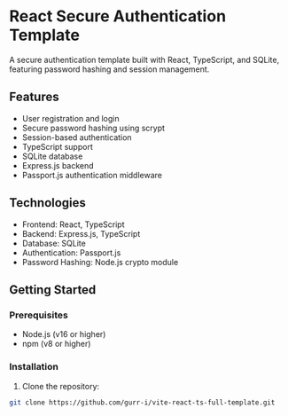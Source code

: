# React Secure Authentication Template

A secure authentication template built with React, TypeScript, and SQLite, featuring password hashing and session management.

## Features

- User registration and login
- Secure password hashing using scrypt
- Session-based authentication
- TypeScript support
- SQLite database
- Express.js backend
- Passport.js authentication middleware

## Technologies

- Frontend: React, TypeScript
- Backend: Express.js, TypeScript
- Database: SQLite
- Authentication: Passport.js
- Password Hashing: Node.js crypto module

## Getting Started

### Prerequisites

- Node.js (v16 or higher)
- npm (v8 or higher)

### Installation

1. Clone the repository:

```bash
git clone https://github.com/gurr-i/vite-react-ts-full-template.git
```
